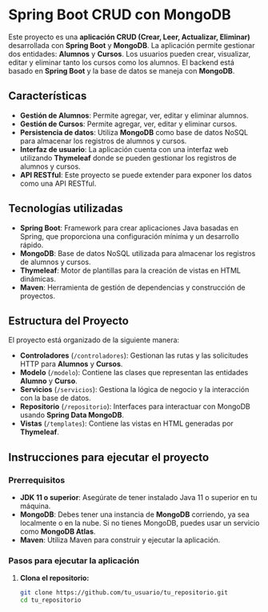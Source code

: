 # Spring Boot CRUD con MongoDB

Este proyecto es una **aplicación CRUD (Crear, Leer, Actualizar, Eliminar)** desarrollada con **Spring Boot** y **MongoDB**. La aplicación permite gestionar dos entidades: **Alumnos** y **Cursos**. Los usuarios pueden crear, visualizar, editar y eliminar tanto los cursos como los alumnos. El backend está basado en **Spring Boot** y la base de datos se maneja con **MongoDB**.

## Características

- **Gestión de Alumnos**: Permite agregar, ver, editar y eliminar alumnos.
- **Gestión de Cursos**: Permite agregar, ver, editar y eliminar cursos.
- **Persistencia de datos**: Utiliza **MongoDB** como base de datos NoSQL para almacenar los registros de alumnos y cursos.
- **Interfaz de usuario**: La aplicación cuenta con una interfaz web utilizando **Thymeleaf** donde se pueden gestionar los registros de alumnos y cursos.
- **API RESTful**: Este proyecto se puede extender para exponer los datos como una API RESTful.

## Tecnologías utilizadas

- **Spring Boot**: Framework para crear aplicaciones Java basadas en Spring, que proporciona una configuración mínima y un desarrollo rápido.
- **MongoDB**: Base de datos NoSQL utilizada para almacenar los registros de alumnos y cursos.
- **Thymeleaf**: Motor de plantillas para la creación de vistas en HTML dinámicas.
- **Maven**: Herramienta de gestión de dependencias y construcción de proyectos.

## Estructura del Proyecto

El proyecto está organizado de la siguiente manera:

- **Controladores** (`/controladores`): Gestionan las rutas y las solicitudes HTTP para **Alumnos** y **Cursos**.
- **Modelo** (`/modelo`): Contiene las clases que representan las entidades **Alumno** y **Curso**.
- **Servicios** (`/servicios`): Gestiona la lógica de negocio y la interacción con la base de datos.
- **Repositorio** (`/repositorio`): Interfaces para interactuar con MongoDB usando **Spring Data MongoDB**.
- **Vistas** (`/templates`): Contiene las vistas en HTML generadas por **Thymeleaf**.

## Instrucciones para ejecutar el proyecto

### Prerrequisitos

- **JDK 11 o superior**: Asegúrate de tener instalado Java 11 o superior en tu máquina.
- **MongoDB**: Debes tener una instancia de **MongoDB** corriendo, ya sea localmente o en la nube. Si no tienes MongoDB, puedes usar un servicio como **MongoDB Atlas**.
- **Maven**: Utiliza Maven para construir y ejecutar la aplicación.

### Pasos para ejecutar la aplicación

1. **Clona el repositorio:**

   ```bash
   git clone https://github.com/tu_usuario/tu_repositorio.git
   cd tu_repositorio
